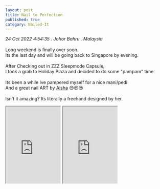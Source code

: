 ```yaml
---
layout: post
title: Nail to Perfection
published: true
category: Nailed-It
---
```

_24 Oct 2022 4:54:35 .  Johor Bahru . Malaysia_
<br>
<br>
Long weekend is finally over soon.
<br>
Its the last day and will be going back to Singapore by evening.
<br>
<br>
After Checking out in ZZZ Sleepmode Capsule,
<br>
I took a grab to Holiday Plaza and decided to do some "pampam" time.
<br>
<br>
Its been a while Ive pampered myself for a nice mani/pedi
<br>
And a great nail ART by [Aisha](https://www.facebook.com/profile.php?id=100063505302557) 😍😍😍
<br>
<br>
Isn't it amazing? Its literally a freehand designed by her.
<br>
<iframe src="https://drive.google.com/file/d/1u1X3ZWZjvNdqjqTo9GeCObXzH-uAvYAr/preview" width="170" height="240" allow="autoplay"></iframe>
<iframe src="https://drive.google.com/file/d/19PrS-8jOU9Q-ZyGMyIqVGB2DOWAH6X8F/preview" width="170" height="240" allow="autoplay"></iframe>



